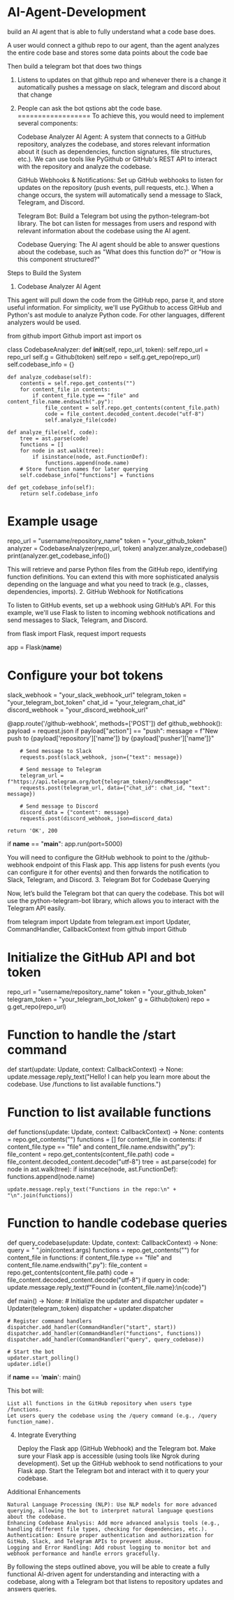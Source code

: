# AI-Agent-Development
build an AI agent that is able to fully understand what a code base does.

A user would connect a github repo to our agent, than the agent analyzes the entire code base and stores some data points about the code bae

Then build a telegram bot that does two things

1. Listens to updates on that github repo and whenever there is a change it automatically pushes a message on slack, telegram and discord about that change
2. People can ask the bot qstions abt the code base.
==================
To achieve this, you would need to implement several components:

    Codebase Analyzer AI Agent:
        A system that connects to a GitHub repository, analyzes the codebase, and stores relevant information about it (such as dependencies, function signatures, file structures, etc.).
        We can use tools like PyGithub or GitHub's REST API to interact with the repository and analyze the codebase.

    GitHub Webhooks & Notifications:
        Set up GitHub webhooks to listen for updates on the repository (push events, pull requests, etc.).
        When a change occurs, the system will automatically send a message to Slack, Telegram, and Discord.

    Telegram Bot:
        Build a Telegram bot using the python-telegram-bot library.
        The bot can listen for messages from users and respond with relevant information about the codebase using the AI agent.

    Codebase Querying:
        The AI agent should be able to answer questions about the codebase, such as "What does this function do?" or "How is this component structured?"

Steps to Build the System
1. Codebase Analyzer AI Agent

This agent will pull down the code from the GitHub repo, parse it, and store useful information. For simplicity, we'll use PyGithub to access GitHub and Python's ast module to analyze Python code. For other languages, different analyzers would be used.

from github import Github
import ast
import os

class CodebaseAnalyzer:
    def __init__(self, repo_url, token):
        self.repo_url = repo_url
        self.g = Github(token)
        self.repo = self.g.get_repo(repo_url)
        self.codebase_info = {}

    def analyze_codebase(self):
        contents = self.repo.get_contents("")
        for content_file in contents:
            if content_file.type == "file" and content_file.name.endswith(".py"):
                file_content = self.repo.get_contents(content_file.path)
                code = file_content.decoded_content.decode("utf-8")
                self.analyze_file(code)
    
    def analyze_file(self, code):
        tree = ast.parse(code)
        functions = []
        for node in ast.walk(tree):
            if isinstance(node, ast.FunctionDef):
                functions.append(node.name)
        # Store function names for later querying
        self.codebase_info["functions"] = functions

    def get_codebase_info(self):
        return self.codebase_info

# Example usage
repo_url = "username/repository_name"
token = "your_github_token"
analyzer = CodebaseAnalyzer(repo_url, token)
analyzer.analyze_codebase()
print(analyzer.get_codebase_info())

This will retrieve and parse Python files from the GitHub repo, identifying function definitions. You can extend this with more sophisticated analysis depending on the language and what you need to track (e.g., classes, dependencies, imports).
2. GitHub Webhook for Notifications

To listen to GitHub events, set up a webhook using GitHub’s API. For this example, we'll use Flask to listen to incoming webhook notifications and send messages to Slack, Telegram, and Discord.

from flask import Flask, request
import requests

app = Flask(__name__)

# Configure your bot tokens
slack_webhook = "your_slack_webhook_url"
telegram_token = "your_telegram_bot_token"
chat_id = "your_telegram_chat_id"
discord_webhook = "your_discord_webhook_url"

@app.route('/github-webhook', methods=['POST'])
def github_webhook():
    payload = request.json
    if payload["action"] == "push":
        message = f"New push to {payload['repository']['name']} by {payload['pusher']['name']}"
        
        # Send message to Slack
        requests.post(slack_webhook, json={"text": message})
        
        # Send message to Telegram
        telegram_url = f"https://api.telegram.org/bot{telegram_token}/sendMessage"
        requests.post(telegram_url, data={"chat_id": chat_id, "text": message})
        
        # Send message to Discord
        discord_data = {"content": message}
        requests.post(discord_webhook, json=discord_data)
    
    return 'OK', 200

if __name__ == "__main__":
    app.run(port=5000)

You will need to configure the GitHub webhook to point to the /github-webhook endpoint of this Flask app. This app listens for push events (you can configure it for other events) and then forwards the notification to Slack, Telegram, and Discord.
3. Telegram Bot for Codebase Querying

Now, let’s build the Telegram bot that can query the codebase. This bot will use the python-telegram-bot library, which allows you to interact with the Telegram API easily.

from telegram import Update
from telegram.ext import Updater, CommandHandler, CallbackContext
from github import Github

# Initialize the GitHub API and bot token
repo_url = "username/repository_name"
token = "your_github_token"
telegram_token = "your_telegram_bot_token"
g = Github(token)
repo = g.get_repo(repo_url)

# Function to handle the /start command
def start(update: Update, context: CallbackContext) -> None:
    update.message.reply_text("Hello! I can help you learn more about the codebase. Use /functions to list available functions.")

# Function to list available functions
def functions(update: Update, context: CallbackContext) -> None:
    contents = repo.get_contents("")
    functions = []
    for content_file in contents:
        if content_file.type == "file" and content_file.name.endswith(".py"):
            file_content = repo.get_contents(content_file.path)
            code = file_content.decoded_content.decode("utf-8")
            tree = ast.parse(code)
            for node in ast.walk(tree):
                if isinstance(node, ast.FunctionDef):
                    functions.append(node.name)
    
    update.message.reply_text("Functions in the repo:\n" + "\n".join(functions))

# Function to handle codebase queries
def query_codebase(update: Update, context: CallbackContext) -> None:
    query = " ".join(context.args)
    functions = repo.get_contents("")
    for content_file in functions:
        if content_file.type == "file" and content_file.name.endswith(".py"):
            file_content = repo.get_contents(content_file.path)
            code = file_content.decoded_content.decode("utf-8")
            if query in code:
                update.message.reply_text(f"Found in {content_file.name}:\n{code}")

def main() -> None:
    # Initialize the updater and dispatcher
    updater = Updater(telegram_token)
    dispatcher = updater.dispatcher

    # Register command handlers
    dispatcher.add_handler(CommandHandler("start", start))
    dispatcher.add_handler(CommandHandler("functions", functions))
    dispatcher.add_handler(CommandHandler("query", query_codebase))

    # Start the bot
    updater.start_polling()
    updater.idle()

if __name__ == '__main__':
    main()

This bot will:

    List all functions in the GitHub repository when users type /functions.
    Let users query the codebase using the /query command (e.g., /query function_name).

4. Integrate Everything

    Deploy the Flask app (GitHub Webhook) and the Telegram bot.
    Make sure your Flask app is accessible (using tools like Ngrok during development).
    Set up the GitHub webhook to send notifications to your Flask app.
    Start the Telegram bot and interact with it to query your codebase.

Additional Enhancements

    Natural Language Processing (NLP): Use NLP models for more advanced querying, allowing the bot to interpret natural language questions about the codebase.
    Enhancing Codebase Analysis: Add more advanced analysis tools (e.g., handling different file types, checking for dependencies, etc.).
    Authentication: Ensure proper authentication and authorization for GitHub, Slack, and Telegram APIs to prevent abuse.
    Logging and Error Handling: Add robust logging to monitor bot and webhook performance and handle errors gracefully.

By following the steps outlined above, you will be able to create a fully functional AI-driven agent for understanding and interacting with a codebase, along with a Telegram bot that listens to repository updates and answers queries.
